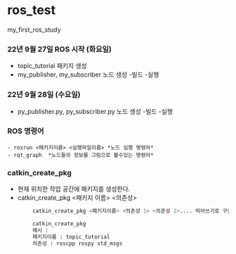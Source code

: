 # ros_test
my_first_ros_study

### 22년 9월 27일 ROS 시작 (화요일)
- topic_tutorial 패키지 생성
- my_publisher, my_subscriber
노드 생성
-빌드
-실행

### 22년 9월 28일 (수요일) 
- py_publisher.py, py_subscriber.py
노드 생성
-빌드
-실행


### ROS 명령어
```- roscore *마스터 실행 명령어*
- rosrun <패키지이름> <실행파일이름> *노드 실행 명령어*
- rqt_graph  *노드들의 정보를 그림으로 볼수있는 명령어*
```

### catkin_create_pkg
- 현재 위치한 작업 공간에 패키지를 생성한다.
- catkin_create_pkg <패키지 이름> <의존성>
``` bash
        catkin_create_pkg <패키지이름> <의존성 1> <의존성 2>.... 띄어쓰기로 구분
```
``` bash
        catkin_create_pkg
        예시 :
        패키지이름 : topic_tutorial
        의존성 : roscpp rospy std_msgs